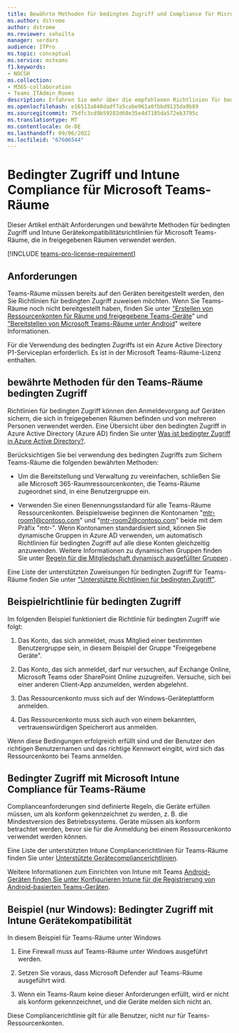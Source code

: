 ```yaml
---
title: Bewährte Methoden für bedingten Zugriff und Compliance für Microsoft Teams-Räume
ms.author: dstrome
author: dstrome
ms.reviewer: sohailta
manager: serdars
audience: ITPro
ms.topic: conceptual
ms.service: msteams
f1.keywords:
- NOCSH
ms.collection:
- M365-collaboration
- Teams_ITAdmin_Rooms
description: Erfahren Sie mehr über die empfohlenen Richtlinien für bedingten Zugriff und Intune Gerätecompliance sowie bewährte Methoden für Microsoft Teams-Räume.
ms.openlocfilehash: e16513a840dadf7a5cabe961a0fbbd9135da9b89
ms.sourcegitcommit: 75dfc3cd9b59282d68e35e4d7185da572eb3795c
ms.translationtype: MT
ms.contentlocale: de-DE
ms.lasthandoff: 09/06/2022
ms.locfileid: "67606544"
---
```

# <a name="conditional-access-and-intune-compliance-for-microsoft-teams-rooms"></a>Bedingter Zugriff und Intune Compliance für Microsoft Teams-Räume

Dieser Artikel enthält Anforderungen und bewährte Methoden für bedingten Zugriff und Intune Gerätekompatibilitätsrichtlinien für Microsoft Teams-Räume, die in freigegebenen Räumen verwendet werden.

[!INCLUDE [teams-pro-license-requirement](../includes/teams-pro-license-requirement.md)]

## <a name="requirements"></a>Anforderungen

Teams-Räume müssen bereits auf den Geräten bereitgestellt werden, den Sie Richtlinien für bedingten Zugriff zuweisen möchten. Wenn Sie Teams-Räume noch nicht bereitgestellt haben, finden Sie unter ["Erstellen von Ressourcenkonten für Räume und freigegebene Teams-Geräte](with-office-365.md)" und ["Bereitstellen von Microsoft Teams-Räume unter Android](../devices/collab-bar-deploy.md)" weitere Informationen.

Für die Verwendung des bedingten Zugriffs ist ein Azure Active Directory P1-Serviceplan erforderlich. Es ist in der Microsoft Teams-Räume-Lizenz enthalten.

## <a name="teams-rooms-conditional-access-best-practices"></a>bewährte Methoden für den Teams-Räume bedingten Zugriff

Richtlinien für bedingten Zugriff können den Anmeldevorgang auf Geräten sichern, die sich in freigegebenen Räumen befinden und von mehreren Personen verwendet werden. Eine Übersicht über den bedingten Zugriff in Azure Active Directory (Azure AD) finden Sie unter [Was ist bedingter Zugriff in Azure Active Directory?](/azure/active-directory/conditional-access/overview).

Berücksichtigen Sie bei verwendung des bedingten Zugriffs zum Sichern Teams-Räume die folgenden bewährten Methoden:

-   Um die Bereitstellung und Verwaltung zu vereinfachen, schließen Sie alle Microsoft 365-Raumressourcenkonten, die Teams-Räume zugeordnet sind, in eine Benutzergruppe ein.

-   Verwenden Sie einen Benennungsstandard für alle Teams-Räume Ressourcenkonten. Beispielsweise beginnen die Kontonamen "mtr-room1@contoso.com" und "mtr-room2@contoso.com" beide mit dem Präfix "mtr-".
    Wenn Kontonamen standardisiert sind, können Sie dynamische Gruppen in Azure AD verwenden, um automatisch Richtlinien für bedingten Zugriff auf alle diese Konten gleichzeitig anzuwenden. Weitere Informationen zu dynamischen Gruppen finden Sie unter [Regeln für die Mitgliedschaft dynamisch ausgefüllter Gruppen](/azure/active-directory/enterprise-users/groups-dynamic-membership) .

Eine Liste der unterstützten Zuweisungen für bedingten Zugriff für Teams-Räume finden Sie unter ["Unterstützte Richtlinien für bedingten Zugriff"](supported-ca-and-compliance-policies.md#supported-conditional-access-policies).

## <a name="example-conditional-access-policy"></a>Beispielrichtlinie für bedingten Zugriff

Im folgenden Beispiel funktioniert die Richtlinie für bedingten Zugriff wie folgt:

1.  Das Konto, das sich anmeldet, muss Mitglied einer bestimmten Benutzergruppe sein, in diesem Beispiel der Gruppe "Freigegebene Geräte".

2.  Das Konto, das sich anmeldet, darf nur versuchen, auf Exchange Online, Microsoft Teams oder SharePoint Online zuzugreifen. Versuche, sich bei einer anderen Client-App anzumelden, werden abgelehnt.

3.  Das Ressourcenkonto muss sich auf der Windows-Geräteplattform anmelden.

4.  Das Ressourcenkonto muss sich auch von einem bekannten, vertrauenswürdigen Speicherort aus anmelden.

Wenn diese Bedingungen erfolgreich erfüllt sind und der Benutzer den richtigen Benutzernamen und das richtige Kennwort eingibt, wird sich das Ressourcenkonto bei Teams anmelden.

## <a name="conditional-access-with-microsoft-intune-compliance-for-teams-rooms"></a>Bedingter Zugriff mit Microsoft Intune Compliance für Teams-Räume

Complianceanforderungen sind definierte Regeln, die Geräte erfüllen müssen, um als konform gekennzeichnet zu werden, z. B. die Mindestversion des Betriebssystems. Geräte müssen als konform betrachtet werden, bevor sie für die Anmeldung bei einem Ressourcenkonto verwendet werden können.

Eine Liste der unterstützten Intune Compliancerichtlinien für Teams-Räume finden Sie unter [Unterstützte Gerätecompliancerichtlinien](supported-ca-and-compliance-policies.md#supported-device-compliance-policies).

Weitere Informationen zum Einrichten von Intune mit Teams [Android-Geräten finden Sie unter Konfigurieren Intune für die Registrierung von Android-basierten Teams-Geräten](../devices/phones-displays-deploy.md#configure-intune-to-enroll-teams-android-based-devices).

## <a name="example-windows-only-conditional-access-with-intune-device-compliance"></a>Beispiel (nur Windows): Bedingter Zugriff mit Intune Gerätekompatibilität

In diesem Beispiel für Teams-Räume unter Windows

1. Eine Firewall muss auf Teams-Räume unter Windows ausgeführt werden.

2. Setzen Sie voraus, dass Microsoft Defender auf Teams-Räume ausgeführt wird.

3. Wenn ein Teams-Raum keine dieser Anforderungen erfüllt, wird er nicht als konform gekennzeichnet, und die Geräte melden sich nicht an.

Diese Compliancerichtlinie gilt für alle Benutzer, nicht nur für Teams-Ressourcenkonten.
